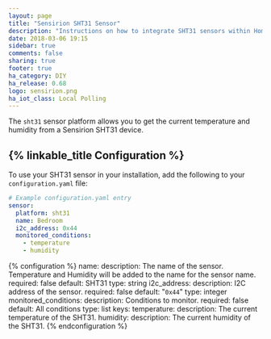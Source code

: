 ```yaml
---
layout: page
title: "Sensirion SHT31 Sensor"
description: "Instructions on how to integrate SHT31 sensors within Home Assistant."
date: 2018-03-06 19:15
sidebar: true
comments: false
sharing: true
footer: true
ha_category: DIY
ha_release: 0.68
logo: sensirion.png
ha_iot_class: Local Polling
---
```


The `sht31` sensor platform allows you to get the current temperature and humidity from a Sensirion SHT31 device.

## {% linkable_title Configuration %}

To use your SHT31 sensor in your installation, add the following to your `configuration.yaml` file:

```yaml
# Example configuration.yaml entry
sensor:
  platform: sht31
  name: Bedroom
  i2c_address: 0x44
  monitored_conditions:
    - temperature
    - humidity
```

{% configuration %}
  name:
    description: The name of the sensor. Temperature and Humidity will be added to the name for the sensor name.
    required: false
    default: SHT31
    type: string
  i2c_address:
    description: I2C address of the sensor.
    required: false
    default: "`0x44`"
    type: integer
  monitored_conditions:
    description: Conditions to monitor.
    required: false
    default: All conditions
    type: list
    keys:
      temperature:
        description: The current temperature of the SHT31.
      humidity:
        description: The current humidity of the SHT31.
{% endconfiguration %}
